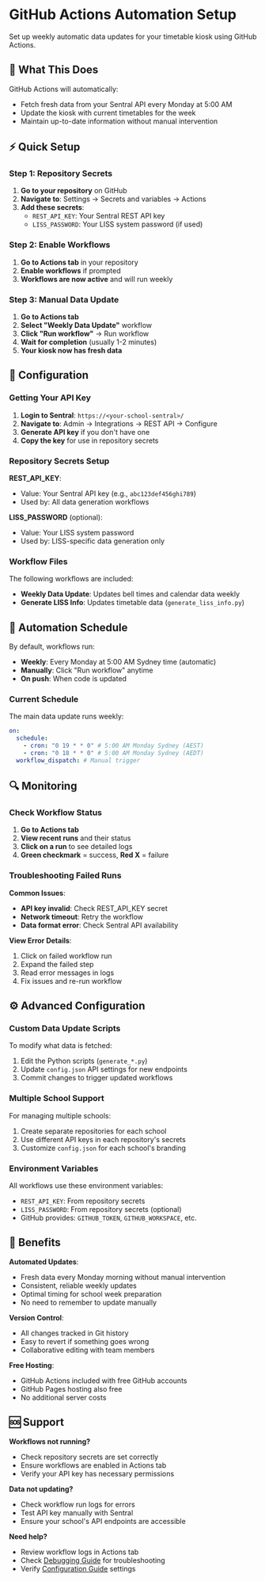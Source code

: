 # GitHub Actions Automation Setup

Set up weekly automatic data updates for your timetable kiosk using GitHub Actions.

## 🎯 What This Does

GitHub Actions will automatically:

- Fetch fresh data from your Sentral API every Monday at 5:00 AM
- Update the kiosk with current timetables for the week
- Maintain up-to-date information without manual intervention

## ⚡ Quick Setup

### Step 1: Repository Secrets

1. **Go to your repository** on GitHub
2. **Navigate to**: Settings → Secrets and variables → Actions
3. **Add these secrets**:
   - `REST_API_KEY`: Your Sentral REST API key
   - `LISS_PASSWORD`: Your LISS system password (if used)

### Step 2: Enable Workflows

1. **Go to Actions tab** in your repository
2. **Enable workflows** if prompted
3. **Workflows are now active** and will run weekly

### Step 3: Manual Data Update

1. **Go to Actions tab**
2. **Select "Weekly Data Update"** workflow
3. **Click "Run workflow"** → Run workflow
4. **Wait for completion** (usually 1-2 minutes)
5. **Your kiosk now has fresh data**

## 🔧 Configuration

### Getting Your API Key

1. **Login to Sentral**: `https://<your-school-sentral>/`
2. **Navigate to**: Admin → Integrations → REST API → Configure
3. **Generate API key** if you don't have one
4. **Copy the key** for use in repository secrets

### Repository Secrets Setup

**REST_API_KEY**:

- Value: Your Sentral API key (e.g., `abc123def456ghi789`)
- Used by: All data generation workflows

**LISS_PASSWORD** (optional):

- Value: Your LISS system password
- Used by: LISS-specific data generation only

### Workflow Files

The following workflows are included:

- **Weekly Data Update**: Updates bell times and calendar data weekly
- **Generate LISS Info**: Updates timetable data (`generate_liss_info.py`)

## 📅 Automation Schedule

By default, workflows run:

- **Weekly**: Every Monday at 5:00 AM Sydney time (automatic)
- **Manually**: Click "Run workflow" anytime
- **On push**: When code is updated

### Current Schedule

The main data update runs weekly:

```yaml
on:
  schedule:
    - cron: "0 19 * * 0" # 5:00 AM Monday Sydney (AEST)
    - cron: "0 18 * * 0" # 5:00 AM Monday Sydney (AEDT)
  workflow_dispatch: # Manual trigger
```

## 🔍 Monitoring

### Check Workflow Status

1. **Go to Actions tab**
2. **View recent runs** and their status
3. **Click on a run** to see detailed logs
4. **Green checkmark** = success, **Red X** = failure

### Troubleshooting Failed Runs

**Common Issues**:

- **API key invalid**: Check REST_API_KEY secret
- **Network timeout**: Retry the workflow
- **Data format error**: Check Sentral API availability

**View Error Details**:

1. Click on failed workflow run
2. Expand the failed step
3. Read error messages in logs
4. Fix issues and re-run workflow

## ⚙️ Advanced Configuration

### Custom Data Update Scripts

To modify what data is fetched:

1. Edit the Python scripts (`generate_*.py`)
2. Update `config.json` API settings for new endpoints
3. Commit changes to trigger updated workflows

### Multiple School Support

For managing multiple schools:

1. Create separate repositories for each school
2. Use different API keys in each repository's secrets
3. Customize `config.json` for each school's branding

### Environment Variables

All workflows use these environment variables:

- `REST_API_KEY`: From repository secrets
- `LISS_PASSWORD`: From repository secrets (optional)
- GitHub provides: `GITHUB_TOKEN`, `GITHUB_WORKSPACE`, etc.

## 🚀 Benefits

**Automated Updates**:

- Fresh data every Monday morning without manual intervention
- Consistent, reliable weekly updates
- Optimal timing for school week preparation
- No need to remember to update manually

**Version Control**:

- All changes tracked in Git history
- Easy to revert if something goes wrong
- Collaborative editing with team members

**Free Hosting**:

- GitHub Actions included with free GitHub accounts
- GitHub Pages hosting also free
- No additional server costs

## 🆘 Support

**Workflows not running?**

- Check repository secrets are set correctly
- Ensure workflows are enabled in Actions tab
- Verify your API key has necessary permissions

**Data not updating?**

- Check workflow run logs for errors
- Test API key manually with Sentral
- Ensure your school's API endpoints are accessible

**Need help?**

- Review workflow logs in Actions tab
- Check [Debugging Guide](DEBUGGING_GUIDE.md) for troubleshooting
- Verify [Configuration Guide](CONFIGURATION.md) settings
